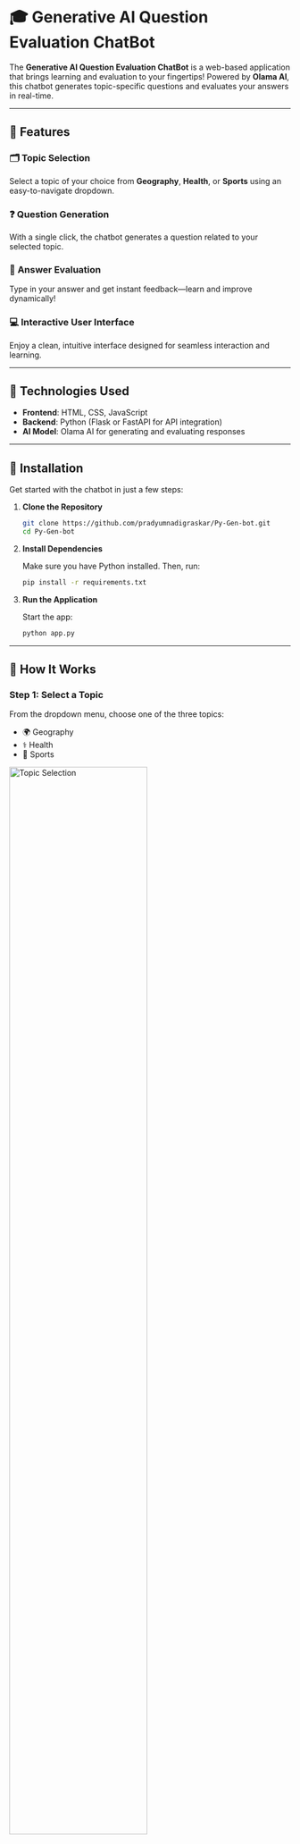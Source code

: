# 🎓 Generative AI Question Evaluation ChatBot  

The **Generative AI Question Evaluation ChatBot** is a web-based application that brings learning and evaluation to your fingertips! Powered by **Olama AI**, this chatbot generates topic-specific questions and evaluates your answers in real-time.  

---

## 🌟 Features  

### 🗂 **Topic Selection**
Select a topic of your choice from **Geography**, **Health**, or **Sports** using an easy-to-navigate dropdown.  

### ❓ **Question Generation**  
With a single click, the chatbot generates a question related to your selected topic.  

### 📝 **Answer Evaluation**  
Type in your answer and get instant feedback—learn and improve dynamically!  

### 💻 **Interactive User Interface**  
Enjoy a clean, intuitive interface designed for seamless interaction and learning.  

---

## 🔧 Technologies Used  

- **Frontend**: HTML, CSS, JavaScript  
- **Backend**: Python (Flask or FastAPI for API integration)  
- **AI Model**: Olama AI for generating and evaluating responses  

---

## 🚀 Installation  

Get started with the chatbot in just a few steps:  

1. **Clone the Repository**  

   ```bash  
   git clone https://github.com/pradyumnadigraskar/Py-Gen-bot.git  
   cd Py-Gen-bot  
   ```  

2. **Install Dependencies**  

   Make sure you have Python installed. Then, run:  

   ```bash  
   pip install -r requirements.txt  
   ```  

3. **Run the Application**  

   Start the app:  

   ```bash  
   python app.py  
   ```  



---

## 🎨 How It Works  

### Step 1: **Select a Topic**  
From the dropdown menu, choose one of the three topics:  
- 🌍 Geography  
- ⚕️ Health  
- 🏅 Sports  

<img src="https://github.com/user-attachments/assets/95a67b6b-be14-4c48-81a7-5b3fed899a4b" alt="Topic Selection" width="70%">  

---

### Step 2: **Generate a Question**  
Click on the **Generate Question** button, and the chatbot will craft a question related to your chosen topic.  

<img src="https://github.com/user-attachments/assets/f3da0cf1-5aa3-4fb5-9b6c-50a98e9cd530" alt="Generate Question" width="70%">  

---

### Step 3: **Answer and Evaluate**  
Type your response in the provided input field and hit the **Evaluate Answer** button to get instant feedback!  

<img src="https://github.com/user-attachments/assets/6f4264d5-5c01-436c-941e-d1c83a31e168" alt="Answer Evaluation" width="70%">  

---

## 📸 Screenshots  

✨ **Interactive Dropdown**  
![Dropdown](https://github.com/user-attachments/assets/95a67b6b-be14-4c48-81a7-5b3fed899a4b)  

✨ **Question Generation**  
![Question](https://github.com/user-attachments/assets/f3da0cf1-5aa3-4fb5-9b6c-50a98e9cd530)  

✨ **Answer Evaluation**  
![Evaluation](https://github.com/user-attachments/assets/6f4264d5-5c01-436c-941e-d1c83a31e168)  

---

## 💡 Future Enhancements  

- Add more topics for greater variety.  
- Incorporate advanced answer explanations for detailed learning.  
- Enable multi-language support for wider accessibility.  

---

## 🙌 Contributing  

Want to contribute? Fork this repo, create a branch, and submit a pull request.  

---



### 🤝 Connect  

Have questions or feedback? Reach out:  

📧 Email: [pradyumnadigraskar11@gmail.com](mailto:pradyumnadigraskar@gmail.com)  
🌐 [GitHub](https://github.com/pradyumnadigraskar)  

---
